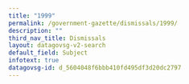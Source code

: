 ```yaml
---
title: "1999"
permalink: /government-gazette/dismissals/1999/
description: ""
third_nav_title: Dismissals
layout: datagovsg-v2-search
default_field: Subject
infotext: true
datagovsg-id: d_5604048f6bbb410fd495df3d20dc2797
---
```

